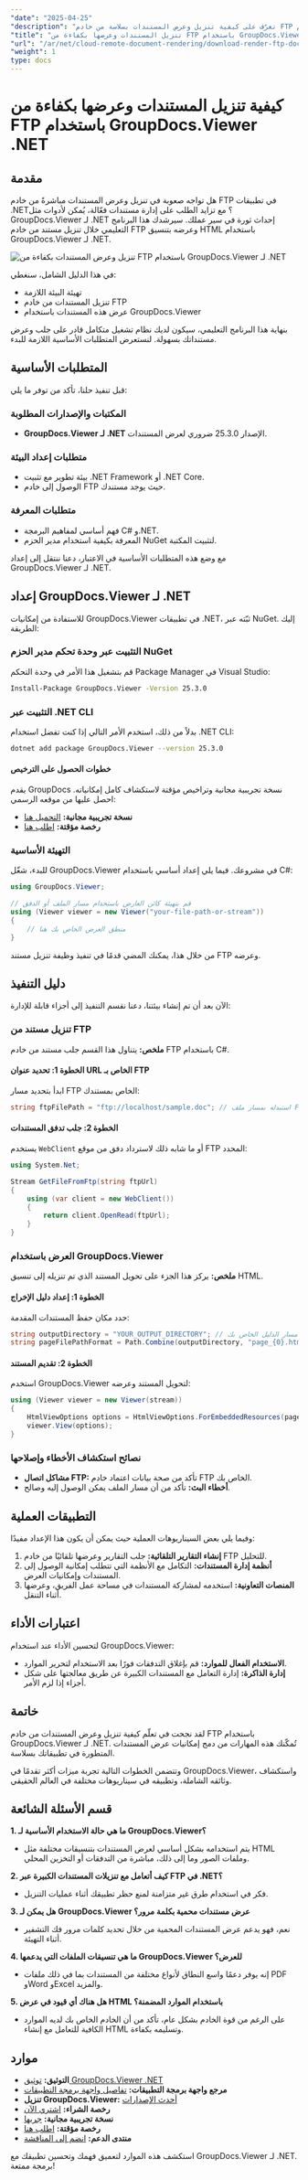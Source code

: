 ```yaml
---
"date": "2025-04-25"
"description": "تعرّف على كيفية تنزيل وعرض المستندات بسلاسة من خادم FTP باستخدام GroupDocs.Viewer لـ .NET. اتبع هذا الدليل خطوة بخطوة لتحسين سير عمل إدارة مستنداتك."
"title": "تنزيل المستندات وعرضها بكفاءة من FTP باستخدام GroupDocs.Viewer .NET"
"url": "/ar/net/cloud-remote-document-rendering/download-render-ftp-documents-groupdocs-viewer-dotnet/"
"weight": 1
type: docs
---
```

# كيفية تنزيل المستندات وعرضها بكفاءة من FTP باستخدام GroupDocs.Viewer .NET

## مقدمة

هل تواجه صعوبة في تنزيل وعرض المستندات مباشرةً من خادم FTP في تطبيقات .NET؟ مع تزايد الطلب على إدارة مستندات فعّالة، يُمكن لأدوات مثل GroupDocs.Viewer لـ .NET إحداث ثورة في سير عملك. سيرشدك هذا البرنامج التعليمي خلال تنزيل مستند من خادم FTP وعرضه بتنسيق HTML باستخدام GroupDocs.Viewer لـ .NET.

![تنزيل وعرض المستندات بكفاءة من FTP باستخدام GroupDocs.Viewer لـ .NET](/viewer/cloud-remote-document-rendering/ftp-img.png)

في هذا الدليل الشامل، سنغطي:
- تهيئة البيئة اللازمة
- تنزيل المستندات من خادم FTP
- عرض هذه المستندات باستخدام GroupDocs.Viewer

بنهاية هذا البرنامج التعليمي، سيكون لديك نظام تشغيل متكامل قادر على جلب وعرض مستنداتك بسهولة. لنستعرض المتطلبات الأساسية اللازمة للبدء.

## المتطلبات الأساسية

قبل تنفيذ حلنا، تأكد من توفر ما يلي:

### المكتبات والإصدارات المطلوبة
- **GroupDocs.Viewer لـ .NET** الإصدار 25.3.0 ضروري لعرض المستندات.

### متطلبات إعداد البيئة
- بيئة تطوير مع تثبيت .NET Framework أو .NET Core.
- الوصول إلى خادم FTP حيث يوجد مستندك.

### متطلبات المعرفة
- فهم أساسي لمفاهيم البرمجة C# و.NET.
- المعرفة بكيفية استخدام مدير الحزم NuGet لتثبيت المكتبة.

مع وضع هذه المتطلبات الأساسية في الاعتبار، دعنا ننتقل إلى إعداد GroupDocs.Viewer لـ .NET.

## إعداد GroupDocs.Viewer لـ .NET

للاستفادة من إمكانيات GroupDocs.Viewer في تطبيقات .NET، ثبّته عبر NuGet. إليك الطريقة:

### التثبيت عبر وحدة تحكم مدير الحزم NuGet
قم بتشغيل هذا الأمر في وحدة التحكم Package Manager في Visual Studio:
```bash
Install-Package GroupDocs.Viewer -Version 25.3.0
```

### التثبيت عبر .NET CLI
بدلاً من ذلك، استخدم الأمر التالي إذا كنت تفضل استخدام .NET CLI:
```bash
dotnet add package GroupDocs.Viewer --version 25.3.0
```

#### خطوات الحصول على الترخيص
يقدم GroupDocs نسخة تجريبية مجانية وتراخيص مؤقتة لاستكشاف كامل إمكانياته. احصل عليها من موقعه الرسمي:
- **نسخة تجريبية مجانية:** [التحميل هنا](https://releases.groupdocs.com/viewer/net/)
- **رخصة مؤقتة:** [اطلب هنا](https://purchase.groupdocs.com/temporary-license/)

### التهيئة الأساسية
للبدء، شغّل GroupDocs.Viewer في مشروعك. فيما يلي إعداد أساسي باستخدام C#:

```csharp
using GroupDocs.Viewer;

// قم بتهيئة كائن العارض باستخدام مسار الملف أو الدفق
using (Viewer viewer = new Viewer("your-file-path-or-stream"))
{
    // منطق العرض الخاص بك هنا
}
```

من خلال هذا، يمكنك المضي قدمًا في تنفيذ وظيفة تنزيل مستند FTP وعرضه.

## دليل التنفيذ

الآن بعد أن تم إنشاء بيئتنا، دعنا نقسم التنفيذ إلى أجزاء قابلة للإدارة:

### تنزيل مستند من FTP

**ملخص:** يتناول هذا القسم جلب مستند من خادم FTP باستخدام C#.

#### الخطوة 1: تحديد عنوان URL الخاص بـ FTP
ابدأ بتحديد مسار FTP الخاص بمستندك:
```csharp
string ftpFilePath = "ftp://localhost/sample.doc"; // استبدله بمسار ملف FTP الفعلي الخاص بك.
```

#### الخطوة 2: جلب تدفق المستندات
يستخدم `WebClient` أو ما شابه ذلك لاسترداد دفق من موقع FTP المحدد:

```csharp
using System.Net;

Stream GetFileFromFtp(string ftpUrl)
{
    using (var client = new WebClient())
    {
        return client.OpenRead(ftpUrl);
    }
}
```

### العرض باستخدام GroupDocs.Viewer

**ملخص:** يركز هذا الجزء على تحويل المستند الذي تم تنزيله إلى تنسيق HTML.

#### الخطوة 1: إعداد دليل الإخراج
حدد مكان حفظ المستندات المقدمة:
```csharp
string outputDirectory = "YOUR_OUTPUT_DIRECTORY"; // حدد مسار الدليل الخاص بك.
string pageFilePathFormat = Path.Combine(outputDirectory, "page_{0}.html");
```

#### الخطوة 2: تقديم المستند
استخدم GroupDocs.Viewer لتحويل المستند وعرضه:

```csharp
using (Viewer viewer = new Viewer(stream))
{
    HtmlViewOptions options = HtmlViewOptions.ForEmbeddedResources(pageFilePathFormat);
    viewer.View(options);
}
```

### نصائح استكشاف الأخطاء وإصلاحها
- **مشاكل اتصال FTP:** تأكد من صحة بيانات اعتماد خادم FTP الخاص بك.
- **أخطاء البث:** تأكد من أن مسار الملف يمكن الوصول إليه وصالح.

## التطبيقات العملية

وفيما يلي بعض السيناريوهات العملية حيث يمكن أن يكون هذا الإعداد مفيدًا:
1. **إنشاء التقارير التلقائية:** جلب التقارير وعرضها تلقائيًا من خادم FTP للتحليل.
2. **أنظمة إدارة المستندات:** التكامل مع الأنظمة التي تتطلب إمكانية الوصول إلى المستندات وإمكانيات العرض.
3. **المنصات التعاونية:** استخدمه لمشاركة المستندات في مساحة عمل الفريق، وعرضها أثناء التنقل.

## اعتبارات الأداء

لتحسين الأداء عند استخدام GroupDocs.Viewer:
- **الاستخدام الفعال للموارد:** قم بإغلاق التدفقات فورًا بعد الاستخدام لتحرير الموارد.
- **إدارة الذاكرة:** إدارة التعامل مع المستندات الكبيرة عن طريق معالجتها على شكل أجزاء إذا لزم الأمر.

## خاتمة

لقد نجحت في تعلّم كيفية تنزيل وعرض المستندات من خادم FTP باستخدام GroupDocs.Viewer لـ .NET. تُمكّنك هذه المهارات من دمج إمكانيات عرض المستندات المتطورة في تطبيقاتك بسلاسة.

وتتضمن الخطوات التالية تجربة ميزات أكثر تقدمًا في GroupDocs.Viewer، واستكشاف وثائقه الشاملة، وتطبيقه في سيناريوهات مختلفة في العالم الحقيقي.

## قسم الأسئلة الشائعة

**1. ما هي حالة الاستخدام الأساسية لـ GroupDocs.Viewer؟**
   - يتم استخدامه بشكل أساسي لعرض المستندات بتنسيقات مختلفة مثل HTML وملفات الصور وما إلى ذلك، مباشرة من التدفقات أو التخزين المحلي.

**2. كيف أتعامل مع تنزيلات المستندات الكبيرة عبر FTP في .NET؟**
   - فكر في استخدام طرق غير متزامنة لمنع حظر تطبيقك أثناء عمليات التنزيل.

**3. هل يمكن لـ GroupDocs.Viewer عرض مستندات محمية بكلمة مرور؟**
   - نعم، فهو يدعم عرض المستندات المحمية من خلال تحديد كلمات مرور فك التشفير أثناء التهيئة.

**4. ما هي تنسيقات الملفات التي يدعمها GroupDocs.Viewer للعرض؟**
   - إنه يوفر دعمًا واسع النطاق لأنواع مختلفة من المستندات بما في ذلك ملفات PDF وWord وExcel والمزيد.

**5. هل هناك أي قيود في عرض HTML باستخدام الموارد المضمنة؟**
   - على الرغم من قوة الخادم بشكل عام، تأكد من أن الخادم الخاص بك لديه الموارد الكافية للتعامل مع إنشاء HTML وتسليمه بكفاءة.

## موارد
- **التوثيق:** [توثيق GroupDocs.Viewer .NET](https://docs.groupdocs.com/viewer/net/)
- **مرجع واجهة برمجة التطبيقات:** [تفاصيل واجهة برمجة التطبيقات](https://reference.groupdocs.com/viewer/net/)
- **تنزيل GroupDocs.Viewer:** [أحدث الإصدارات](https://releases.groupdocs.com/viewer/net/)
- **رخصة الشراء:** [اشتري الآن](https://purchase.groupdocs.com/buy)
- **نسخة تجريبية مجانية:** [جربها](https://releases.groupdocs.com/viewer/net/)
- **رخصة مؤقتة:** [اطلب هنا](https://purchase.groupdocs.com/temporary-license/)
- **منتدى الدعم:** [انضم إلى المناقشة](https://forum.groupdocs.com/c/viewer/9)

استكشف هذه الموارد لتعميق فهمك وتحسين تطبيقك مع GroupDocs.Viewer لـ .NET. برمجة ممتعة!
